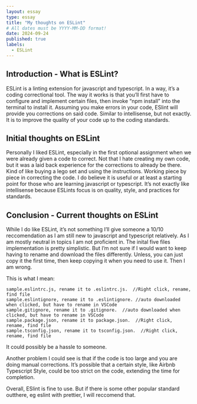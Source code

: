 ```yaml
---
layout: essay
type: essay
title: "My thoughts on ESLint"
# All dates must be YYYY-MM-DD format!
date: 2024-09-24
published: true
labels:
  - ESLint
---
```



## Introduction - What is ESLint?

ESLint is a linting extension for javascript and typescript. In a way, it’s a coding correctional tool. The way it works is that you’ll first have to configure and implement certain files, then invoke “npm install” into the terminal to install it.  Assuming you make errors in your code, ESlint will provide you corrections on said code. Similar to intellisense, but not exactly. It is to improve the quality of your code up to the coding standards.


## Initial thoughts on ESLint

Personally I liked ESLint, especially in the first optional assignment when we were already given a code to correct. Not that I hate creating my own code, but it was a laid back experience for the corrections to already be there. Kind of like buying a lego set and using the instructions. Working piece by piece in correcting the code. I do believe it is useful or at least a starting point for those who are learning javascript or typescript. It’s not exactly like intellisense because ESLints focus is on quality, style, and practices for standards.


## Conclusion - Current thoughts on ESLint

While I do like ESLint, it’s not something I’ll give someone a 10/10 reccomendation as I am still new to javascript and typescript relatively. As I am mostly neutral in topics I am not proficient in. The inital five files implementation is pretty simplistic. But I’m not sure if I would want to keep having to rename and download the files differently. Unless, you can just copy it the first time, then keep copying it when you need to use it. Then I am wrong.

This is what I mean:

```
sample.eslintrc.js, rename it to .eslintrc.js.  //Right click, rename, find file
sample.eslintignore, rename it to .eslintignore. //auto downloaded when clicked, but have to rename in VSCode
sample.gitignore, rename it to .gitignore.  //auto downloaded when clicked, but have to rename in VSCode
sample.package.json, rename it to package.json.  //Right click, rename, find file
sample.tsconfig.json, rename it to tsconfig.json.  //Right click, rename, find file
```
It could possibly be a hassle to someone.

Another problem I could see is that if the code is too large and you are doing manual corrections. It’s possible that a certain style, like Airbnb Typescript Style, could be too strict on the code, extending the time for completion.

Overall, ESlint is fine to use. But if there is some other popular standard outthere, eg eslint with prettier, I will reccomend that.

